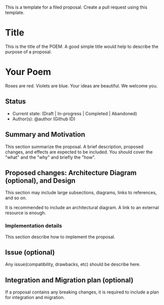 <!--
#
# Licensed to the Apache Software Foundation (ASF) under one or more
# contributor license agreements.  See the NOTICE file distributed with
# this work for additional information regarding copyright ownership.
# The ASF licenses this file to You under the Apache License, Version 2.0
# (the "License"); you may not use this file except in compliance with
# the License.  You may obtain a copy of the License at
#
#     http://www.apache.org/licenses/LICENSE-2.0
#
# Unless required by applicable law or agreed to in writing, software
# distributed under the License is distributed on an "AS IS" BASIS,
# WITHOUT WARRANTIES OR CONDITIONS OF ANY KIND, either express or implied.
# See the License for the specific language governing permissions and
# limitations under the License.
#
-->

This is a template for a filed proposal.
Create a pull request using this template.

# Title
This is the title of the POEM.
A good simple title would help to describe the purpose of a proposal.
# Your Poem

Roses are red.
Violets are blue.
Your ideas are beautiful.
We welcome you.
## Status
* Current state: (Draft | In-progress | Completed | Abandoned)
* Author(s): @author (Github ID)

## Summary and Motivation

This section summarize the proposal.
A brief description, proposed changes, and effects are expected to be included.
You should cover the "what" and the "why" and briefly the "how".

## Proposed changes: Architecture Diagram (optional), and Design
This section may include large subsections, diagrams, links to references, and so on.

It is recommended to include an architectural diagram.
A link to an external resource is enough.

### Implementation details

This section describe how to implement the proposal.

## Issue (optional)

Any issue(compatibility, drawbacks, etc) should be describe here.

## Integration and Migration plan (optional)

If a proposal contains any breaking changes, it is required to include a plan for integration and migration.
